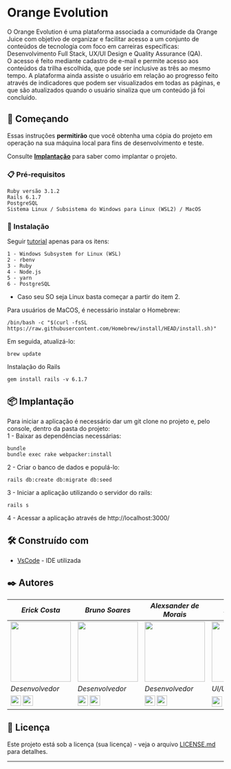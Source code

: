 # Orange Evolution

O Orange Evolution é uma plataforma associada a comunidade da Orange Juice com objetivo de organizar e facilitar acesso a um conjunto de conteúdos de tecnologia com foco em carreiras específicas: Desenvolvimento Full Stack, UX/UI Design e Quality Assurance (QA). 
<br/>
O acesso é feito mediante cadastro de e-mail e permite acesso aos conteúdos da trilha escolhida, que pode ser inclusive as três ao mesmo tempo. A plataforma ainda assiste o usuário em relação ao progresso feito através de indicadores que podem ser visualizados em todas as páginas, e que são atualizados quando o usuário sinaliza que um conteúdo já foi concluído.

## 🚀 Começando

Essas instruções **permitirão** que você obtenha uma cópia do projeto em operação na sua máquina local para fins de desenvolvimento e teste.

Consulte **[Implantação](#-implanta%C3%A7%C3%A3o)** para saber como implantar o projeto.

### 📋 Pré-requisitos

```
Ruby versão 3.1.2
Rails 6.1.7
PostgreSQL
Sistema Linux / Subsistema do Windows para Linux (WSL2) / MacOS 
```

### 🔧 Instalação

Seguir [tutorial](https://github.com/lewagon/setup/blob/master/windows.md) apenas para os itens:

```
1 - Windows Subsystem for Linux (WSL)
2 - rbenv
3 - Ruby
4 - Node.js
5 - yarn
6 - PostgreSQL
```
* Caso seu SO seja Linux basta começar a partir do item 2.

Para usuários de MaCOS, é necessário instalar o Homebrew:
```
/bin/bash -c "$(curl -fsSL https://raw.githubusercontent.com/Homebrew/install/HEAD/install.sh)"
```
Em seguida, atualizá-lo:

```
brew update
```

Instalação do Rails 

```
gem install rails -v 6.1.7
```


## 📦 Implantação

Para iniciar a aplicação é necessário dar um git clone no projeto e, pelo console, dentro da pasta do projeto: 
<br/>
1 - Baixar as dependências necessárias:
```
bundle
bundle exec rake webpacker:install
```
2 - Criar o banco de dados e populá-lo:
```
rails db:create db:migrate db:seed
```
3 - Iniciar a aplicação utilizando o servidor do rails:
```
rails s
```
4 - Acessar a aplicação através de http://localhost:3000/
## 🛠️ Construído com


* [VsCode](https://code.visualstudio.com/) - IDE utilizada

## ✒️ Autores

|_Erick Costa_|_Bruno Soares_|_Alexsander de Morais_|_Ruan Mata_|
|---|---|---|---|
|<img src="https://avatars.githubusercontent.com/u/98691076?v=4" width="140">|<img src="https://avatars.githubusercontent.com/u/48768035?v=4" width="140">|<img src="https://avatars.githubusercontent.com/u/82005278?v=4" width="140">|<img src="https://media-exp1.licdn.com/dms/image/C4E03AQEjn1whE5egnw/profile-displayphoto-shrink_200_200/0/1641593318961?e=1674086400&v=beta&t=0mbsW_WZRr0NIgjRMc2FO8sNu4krYQcdtbeIq1JXiKs" width="140">
_*Desenvolvedor*_|_*Desenvolvedor*_|_*Desenvolvedor*_|_*UI/UX Designer*_|
|[<img src="https://user-images.githubusercontent.com/88353298/163484213-0db62648-671b-43eb-bdf1-c19b435fe264.svg" width="24"/>](https://github.com/erickhwk) [<img src="https://cdn.jsdelivr.net/gh/devicons/devicon/icons/linkedin/linkedin-original.svg" width="24"/>](https://www.linkedin.com/in/erickvalente/)|[<img src="https://user-images.githubusercontent.com/88353298/163484213-0db62648-671b-43eb-bdf1-c19b435fe264.svg" width="24"/>](https://github.com/brunosas88) [<img src="https://cdn.jsdelivr.net/gh/devicons/devicon/icons/linkedin/linkedin-original.svg" width="24"/>](https://www.linkedin.com/in/brunosas/)|[<img src="https://user-images.githubusercontent.com/88353298/163484213-0db62648-671b-43eb-bdf1-c19b435fe264.svg" width="24"/>](https://github.com/AlexMFC) [<img src="https://cdn.jsdelivr.net/gh/devicons/devicon/icons/linkedin/linkedin-original.svg" width="24"/>](https://www.linkedin.com/in/alexsandermoraisfcora/) | [<img src="https://cdn.jsdelivr.net/gh/devicons/devicon/icons/linkedin/linkedin-original.svg" width="24"/>](https://www.linkedin.com/in/ruan-mata-a30586224/)

## 📄 Licença

Este projeto está sob a licença (sua licença) - veja o arquivo [LICENSE.md](https://github.com/usuario/projeto/licenca) para detalhes.

---
